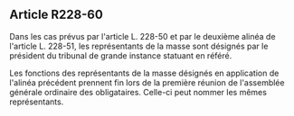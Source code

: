 Article R228-60
----
Dans les cas prévus par l'article L. 228-50 et par le deuxième alinéa de
l'article L. 228-51, les représentants de la masse sont désignés par le
président du tribunal de grande instance statuant en référé.

Les fonctions des représentants de la masse désignés en application de l'alinéa
précédent prennent fin lors de la première réunion de l'assemblée générale
ordinaire des obligataires. Celle-ci peut nommer les mêmes représentants.

